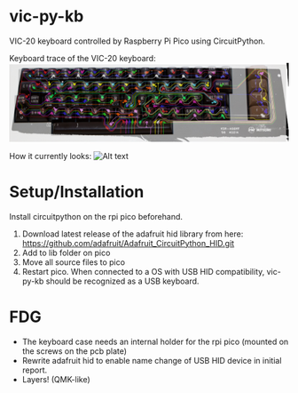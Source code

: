 # vic-py-kb
VIC-20 keyboard controlled by Raspberry Pi Pico using CircuitPython.

Keyboard trace of the VIC-20 keyboard:
![Alt text](img/vic-20-keyboard-trace.png?raw=true "Keyboard trace")

How it currently looks:
![Alt text](img/keyboard_no_case.jpg?raw=true "VIC-20 USB keyboard")

# Setup/Installation
Install circuitpython on the rpi pico beforehand.

1. Download latest release of the adafruit hid library from here: https://github.com/adafruit/Adafruit_CircuitPython_HID.git
2. Add to lib folder on pico
3. Move all source files to pico
4. Restart pico.
When connected to a OS with USB HID compatibility, vic-py-kb should be recognized as a USB keyboard.

# FDG
- The keyboard case needs an internal holder for the rpi pico (mounted on the screws on the pcb plate)
- Rewrite adafruit hid to enable name change of USB HID device in initial report.
- Layers! (QMK-like)
